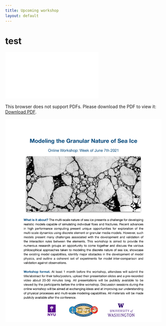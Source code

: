```yaml
---
title: Upcoming workshop
layout: default
---
```


# test

<object data="seaicemuri.org/files/Sea_Ice_Workshop_Flyer.pdf " type="application/pdf" width="700px" height="700px">
    <embed src="seaicemuri.org/files/Sea_Ice_Workshop_Flyer.pdf">
        <p>This browser does not support PDFs. Please download the PDF to view it: <a href="seaicemuri.org/files/Sea_Ice_Workshop_Flyer.pdf">Download PDF</a>.</p>
    </embed>
</object>

![Workshop flyer](./files/Sea_Ice_Workshop_Flyer.png)
